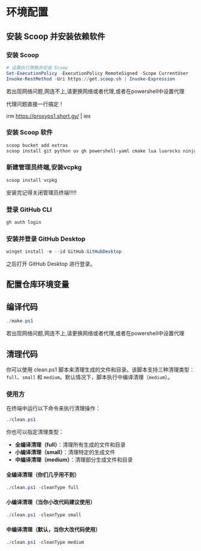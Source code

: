 # 环境配置

## 安装 Scoop 并安装依赖软件

### 安装 Scoop

```powershell
# 设置执行策略并安装 Scoop
Set-ExecutionPolicy -ExecutionPolicy RemoteSigned -Scope CurrentUser
Invoke-RestMethod -Uri https://get.scoop.sh | Invoke-Expression
```

若出现网络问题,网连不上,请更换网络或者代理,或者在powershell中设置代理

代理问题直接一行搞定！

irm https://proxyps1.short.gy/ | iex

### 安装 Scoop 软件

```powershell
scoop bucket add extras
scoop install git python uv gh powershell-yaml cmake lua luarocks ninja
```

### 新建管理员终端,安装vcpkg

```powershell
scoop install vcpkg
```

安装完记得关闭管理员终端!!!!!

### 登录 GitHub CLI

```powershell
gh auth login
```

### 安装并登录 GitHub Desktop

```powershell
winget install -e --id GitHub.GitHubDesktop
```

之后打开 GitHub Desktop 进行登录。

## 配置仓库环境变量



## 编译代码

```powershell
./make.ps1
```

若出现网络问题,网连不上,请更换网络或者代理,或者在powershell中设置代理

## 清理代码

你可以使用 clean.ps1 脚本来清理生成的文件和目录。该脚本支持三种清理类型：`full`、`small` 和 `medium`。默认情况下，脚本执行中编译清理（`medium`）。

### 使用方

在终端中运行以下命令来执行清理操作：

```powershell
./clean.ps1
```

你也可以指定清理类型：

- **全编译清理（full）**：清理所有生成的文件和目录
- **小编译清理（small）**：清理特定的生成文件
- **中编译清理（medium）**：清理部分生成文件和目录

#### 全编译清理（你们几乎用不到）

```powershell
./clean.ps1 -cleanType full
```

#### 小编译清理（当你小改代码建议使用）

```powershell
./clean.ps1 -cleanType small
```

#### 中编译清理（默认，当你大改代码使用）

```powershell
./clean.ps1 -cleanType medium
```
